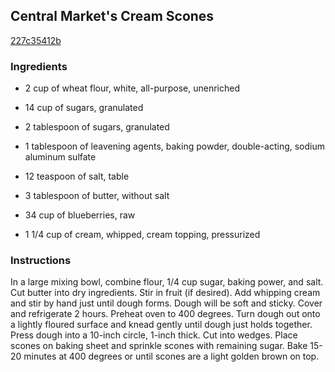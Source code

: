 ## Central Market's Cream Scones

[227c35412b](http://www.food.com/recipe/central-markets-cream-scones-149876)

### Ingredients

 - 2 cup of wheat flour, white, all-purpose, unenriched

 - 14 cup of sugars, granulated

 - 2 tablespoon of sugars, granulated

 - 1 tablespoon of leavening agents, baking powder, double-acting, sodium aluminum sulfate

 - 12 teaspoon of salt, table

 - 3 tablespoon of butter, without salt

 - 34 cup of blueberries, raw

 - 1 1/4 cup of cream, whipped, cream topping, pressurized

### Instructions

In a large mixing bowl, combine flour, 1/4 cup sugar, baking power, and salt. Cut butter into dry ingredients. Stir in fruit (if desired). Add whipping cream and stir by hand just until dough forms. Dough will be soft and sticky. Cover and refrigerate 2 hours. Preheat oven to 400 degrees. Turn dough out onto a lightly floured surface and knead gently until dough just holds together. Press dough into a 10-inch circle, 1-inch thick. Cut into wedges. Place scones on baking sheet and sprinkle scones with remaining sugar. Bake 15-20 minutes at 400 degrees or until scones are a light golden brown on top.